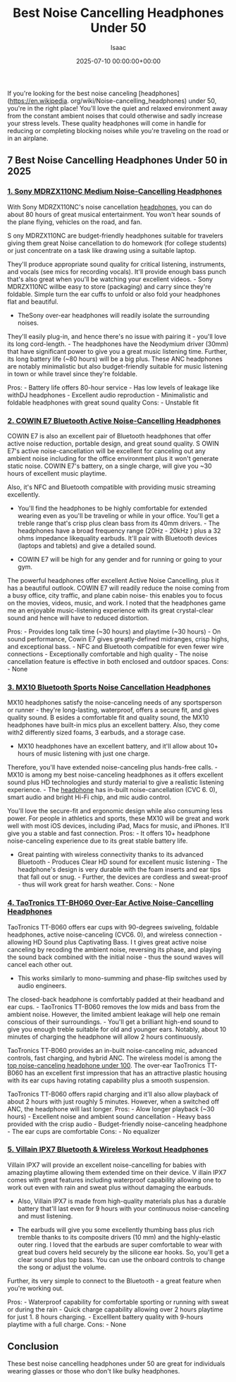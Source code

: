 ﻿---
title: Best Noise Cancelling Headphones Under 50
description: If you're looking for the best noise canceling headphones under 50, you're in the right place! You'll love the quiet and relaxed environment away from the...
slug: /best-noise-cancelling-headphones-under-50/
date: 2025-07-10 00:00:00+00:00
lastmod: 2025-07-10 00:00:00+03:00
author: Isaac
categories:
- Headphones
- Product Reviews
tags:
- headphones
- noise
- headphone
layout: post
---

If you're looking for the best noise canceling [headphones](https://en.wikipedia. org/wiki/Noise-cancelling_headphones) under 50, you're in the right place! You'll love the quiet and relaxed environment away from the constant ambient noises that could otherwise and sadly increase your stress levels. These quality headphones will come in handle for reducing or completing blocking noises while you're traveling on the road or in an airplane.

##  7 Best Noise Cancelling Headphones Under 50 in 2025

###  [1. Sony MDRZX110NC Medium Noise-Cancelling Headphones](https://www.amazon.com/dp/B00NWYGZO6/?tag=p-policy-20)

With Sony MDRZX110NC's noise cancellation [headphones](https://pestpolicy.com/best-noise-cancelling-headphones-under-200/), you can do about 80 hours of great musical entertainment. You won't hear sounds of the plane flying, vehicles on the road, and fan.

S ony MDRZX110NC are budget-friendly headphones suitable for travelers giving them great Noise cancellation to do homework (for college students) or just concentrate on a task like drawing using a suitable laptop.

They'll produce appropriate sound quality for critical listening, instruments, and vocals (see mics for recording vocals). It'll provide enough bass punch that's also great when you'll be watching your excellent videos. - Sony MDRZX110NC willbe easy to store (packaging) and carry since they're foldable. Simple turn the ear cuffs to unfold or also fold your headphones flat and beautiful.

- TheSony over-ear headphones will readily isolate the surrounding noises.

They'll easily plug-in, and hence there's no issue with pairing it - you'll love its long cord-length. - The headphones have the Neodymium driver (30mm) that have significant power to give you a great music listening time. Further, its long battery life (~80 hours) will be a big plus. These ANC headphones are notably minimalistic but also budget-friendly suitable for music listening in town or while travel since they're foldable.

Pros: - Battery life offers 80-hour service - Has low levels of leakage like withDJ headphones - Excellent audio reproduction - Minimalistic and foldable headphones with great sound quality Cons: - Unstable fit

###  [2. COWIN E7 Bluetooth Active Noise-Cancelling Headphones](https://www.amazon.com/dp/B00NWYGZO6/?tag=p-policy-20)

COWIN E7 is also an excellent pair of Bluetooth headphones that offer active noise reduction, portable design, and great sound quality. S OWIN E7's active noise-cancellation will be excellent for canceling out any ambient noise including for the office environment plus it won't generate static noise. COWIN E7's battery, on a single charge, will give you ~30 hours of excellent music playtime.

Also, it's NFC and Bluetooth compatible with providing music streaming excellently.

- You'll find the headphones to be highly comfortable for extended wearing even as you'll be traveling or while in your office. You'll get a treble range that's crisp plus clean bass from its 40mm drivers. - The headphones have a broad frequency range (20Hz - 20kHz ) plus a 32 ohms impedance likequality earbuds. It'll pair with Bluetooth devices (laptops and tablets) and give a detailed sound.

- COWIN E7 will be high for any gender and for running or going to your gym.

The powerful headphones offer excellent Active Noise Cancelling, plus it has a beautiful outlook. COWIN E7 will readily reduce the noise coming from a busy office, city traffic, and plane cabin noise- this enables you to focus on the movies, videos, music, and work. I noted that the headphones game me an enjoyable music-listening experience with its great crystal-clear sound and hence will have to reduced distortion.

Pros: - Provides long talk time (~30 hours) and playtime (~30 hours) - On sound performance, Cowin E7 gives greatly-defined midranges, crisp highs, and exceptional bass. - NFC and Bluetooth compatible for even fewer wire connections - Exceptionally comfortable and high quality - The noise cancellation feature is effective in both enclosed and outdoor spaces. Cons: - None

###  [3. MX10 Bluetooth Sports Noise Cancellation Headphones](https://www.amazon.com/dp/B01LYDQMXC/?tag=p-policy-20)

MX10 headphones satisfy the noise-canceling needs of any sportsperson or runner - they're long-lasting, waterproof, offers a secure fit, and gives quality sound. B esides a comfortable fit and quality sound, the MX10 headphones have built-in mics plus an excellent battery. Also, they come with2 differently sized foams, 3 earbuds, and a storage case.

- MX10 headphones have an excellent battery, and it'll allow about 10+ hours of music listening with just one charge.

Therefore, you'll have extended noise-canceling plus hands-free calls. - MX10 is among my best noise-canceling headphones as it offers excellent sound plus HD technologies and sturdy material to give a realistic listening experience. - The [headphone](https://pestpolicy.com/best-noise-cancelling-headphones-under-100/) has in-built noise-cancellation (CVC 6. 0), smart audio and bright Hi-Fi chip, and mic audio control.

You'll love the secure-fit and ergonomic design while also consuming less power. For people in athletics and sports, these MX10 will be great and work well with most iOS devices, including iPad, Macs for music, and iPhones. It'll give you a stable and fast connection. Pros: - It offers 10+ headphone noise-canceling experience due to its great stable battery life.

- Great painting with wireless connectivity thanks to its advanced Bluetooth - Produces Clear HD sound for excellent music listening - The headphone's design is very durable with the foam inserts and ear tips that fall out or snug. - Further, the devices are cordless and sweat-proof - thus will work great for harsh weather. Cons: - None

###  [4. TaoTronics TT-BH060 Over-Ear Active Noise-Cancelling Headphones](https://www.amazon.com/dp/B07TWK4V1H/?tag=p-policy-20)

TaoTronics TT-B060 offers ear cups with 90-degrees swiveling, foldable headphones, active noise-canceling (CVC6. 0), and wireless connection - allowing HD Sound plus Captivating Bass. I t gives great active noise canceling by recoding the ambient noise, reversing its phase, and playing the sound back combined with the initial noise - thus the sound waves will cancel each other out.

- This works similarly to mono-summing and phase-flip switches used by audio engineers.

The closed-back headphone is comfortably padded at their headband and ear cups. - TaoTronics TT-B060 removes the low mids and bass from the ambient noise. However, the limited ambient leakage will help one remain conscious of their surroundings. - You'll get a brilliant high-end sound to give you enough treble suitable for old and younger ears. Notably, about 10 minutes of charging the headphone will allow 2 hours continuously.

TaoTronics TT-B060 provides an in-built noise-canceling mic, advanced controls, fast charging, and hybrid ANC. The wireless model is among the [top noise-canceling headphone under 100](https://pestpolicy.com/best-noise-cancelling-headphones-under-100/). The over-ear TaoTronics TT-B060 has an excellent first impression that has an attractive plastic housing with its ear cups having rotating capability plus a smooth suspension.

TaoTronics TT-B060 offers rapid charging and it'll also allow playback of about 2 hours with just roughly 5 minutes. However, when a switched off ANC, the headphone will last longer. Pros: - Alow longer playback (~30 hours) - Excellent noise and ambient sound cancellation - Heavy bass provided with the crisp audio - Budget-friendly noise-canceling headphone - The ear cups are comfortable Cons: - No equalizer

###  [5. Villain IPX7 Bluetooth & Wireless Workout Headphones](https://www.amazon.com/dp/B07K1R6CQY/?tag=p-policy-20)

Villain IPX7 will provide an excellent noise-cancelling for babies with amazing playtime allowing them extended time on their device. V illain IPX7 comes with great features including waterproof capability allowing one to work out even with rain and sweat plus without damaging the earbuds.

- Also, Villain IPX7 is made from high-quality materials plus has a durable battery that'll last even for 9 hours with your continuous noise-canceling and must listening.

- The earbuds will give you some excellently thumbing bass plus rich tremble thanks to its composite drivers (10 mm) and the highly-elastic outer ring. I loved that the earbuds are super comfortable to wear with great bud covers held securely by the silicone ear hooks. So, you'll get a clear sound plus top bass. You can use the onboard controls to change the song or adjust the volume.

Further, its very simple to connect to the Bluetooth - a great feature when you're working out.

Pros: - Waterproof capability for comfortable sporting or running with sweat or during the rain - Quick charge capability allowing over 2 hours playtime for just 1. 8 hours charging. - Excelllent battery quality with 9-hours playtime with a full charge. Cons: - None

##  Conclusion

These best noise cancelling headphones under 50 are great for individuals wearing glasses or those who don't like bulky headphones.

